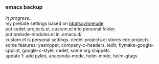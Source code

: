 ### emacs backup
*in progress..* <br>
my prelude settings
based on [bbatsov/prelude](https://github.com/bbatsov/prelude) <br>
put cedet-projects.el, custom.el into personal folder. <br>
put prelude-modules.el in .emacs.d/ <br>
custom.el is personal settings. cedet-projects.el stores ede projects. <br>
some features: yasnippet, company-c-headers, iedit, flymake-google-cpplint, google-c-style, cedet, some org snippets <br>
update 1: add pylint, anaconda-mode, helm-mode, helm-gtags
